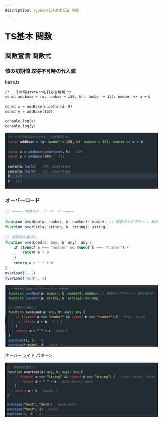 ```yaml
---
description: TypeScript基本記法 関数
---
```


# TS基本 関数

## 関数宣言 関数式

### 値の初期値 取得不可時の代入値

base.ts

```tsx
/* 一行の時はreturnも{}も省略可 */
const addBase = (a: number = 120, b?: number = 12): number => a + b

const x = addBase(undefined, 9)
const y = addBase(100)

console.log(x)
console.log(y)
```

![Quokkaでの即時表示 / Atom Editor](<../.gitbook/assets/image (1).png>)

### オーバーロード

```javascript
// ===== 関数のオーバーロード =====

function overNum(a: number, b: number): number; // 関数のシグネチャ = 組み合わせ
function overStr(a: string, b: string): string;

// 実務的な書き方
function overLoad(a: any, b: any): any {
    if (typeof a === "number" && typeof b === "number") {
        return a + b
    }
    return a + " " + b
}
overLoad(1, 2)
overLoad("much", 2)
```

![result value](<../.gitbook/assets/image (5).png>)

オーバーライド パターン

![](<../.gitbook/assets/image (6).png>)

